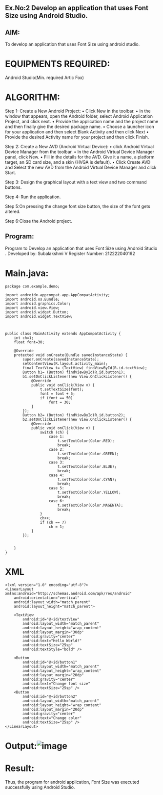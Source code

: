## Ex.No:2 Develop an application that uses Font Size using Android Studio.
## AIM:
To develop an application that uses Font Size using android studio.

# EQUIPMENTS REQUIRED:
Android Studio(Min. required Artic Fox)

# ALGORITHM:
Step 1: Create a New Android Project: • Click New in the toolbar. • In the window that appears, open the Android folder, select Android Application Project, and click next. • Provide the application name and the project name and then finally give the desired package name. • Choose a launcher icon for your application and then select Blank Activity and then click Next • Provide the desired Activity name for your project and then click Finish.

Step 2: Create a New AVD (Android Virtual Device): • click Android Virtual Device Manager from the toolbar. • In the Android Virtual Device Manager panel, click New. • Fill in the details for the AVD. Give it a name, a platform target, an SD card size, and a skin (HVGA is default). • Click Create AVD and Select the new AVD from the Android Virtual Device Manager and click Start.

Step 3: Design the graphical layout with a text view and two command buttons.

Step 4: Run the application.

Step 5:On pressing the change font size button, the size of the font gets altered.

Step 6:Close the Android project.

## Program:

Program to Develop an application that uses Font Size using Android Studio .
Developed by: Subalakshmi V
Register Number:  212222040162

# Main.java:
```
package com.example.demo;

import androidx.appcompat.app.AppCompatActivity;
import android.os.Bundle;
import android.graphics.Color;
import android.view.View;
import android.widget.Button;
import android.widget.TextView;



public class MainActivity extends AppCompatActivity {
    int ch=1;
    float font=30;

    @Override
    protected void onCreate(Bundle savedInstanceState) {
        super.onCreate(savedInstanceState);
        setContentView(R.layout.activity_main);
        final TextView t= (TextView) findViewById(R.id.textView);
        Button b1= (Button) findViewById(R.id.button1);
        b1.setOnClickListener(new View.OnClickListener() {
            @Override
            public void onClick(View v) {
                t.setTextSize(font);
                font = font + 5;
                if (font == 50)
                    font = 30;
            }
        });
        Button b2= (Button) findViewById(R.id.button2);
        b2.setOnClickListener(new View.OnClickListener() {
            @Override
            public void onClick(View v) {
                switch (ch) {
                    case 1:
                        t.setTextColor(Color.RED);
                        break;
                    case 2:
                        t.setTextColor(Color.GREEN);
                        break;
                    case 3:
                        t.setTextColor(Color.BLUE);
                        break;
                    case 4:
                        t.setTextColor(Color.CYAN);
                        break;
                    case 5:
                        t.setTextColor(Color.YELLOW);
                        break;
                    case 6:
                        t.setTextColor(Color.MAGENTA);
                        break;
                }
                ch++;
                if (ch == 7)
                    ch = 1;
            }
        });


    }
}
```
# XML
```
<?xml version="1.0" encoding="utf-8"?>
<LinearLayout xmlns:android="http://schemas.android.com/apk/res/android"
    android:orientation="vertical"
    android:layout_width="match_parent"
    android:layout_height="match_parent">
 
    <TextView
        android:id="@+id/textView"
        android:layout_width="match_parent"
        android:layout_height="wrap_content"
        android:layout_margin="30dp"
        android:gravity="center"
        android:text="Hello World!"
        android:textSize="25sp"
        android:textStyle="bold" />
 
    <Button
        android:id="@+id/button1"
        android:layout_width="match_parent"
        android:layout_height="wrap_content"
        android:layout_margin="20dp"
        android:gravity="center"
        android:text="Change font size"
        android:textSize="25sp" />
    <Button
        android:id="@+id/button2"
        android:layout_width="match_parent"
        android:layout_height="wrap_content"
        android:layout_margin="20dp"
        android:gravity="center"
        android:text="Change color"
        android:textSize="25sp" />
</LinearLayout>
```
# Output:![image](https://github.com/user-attachments/assets/5cd006ba-9bf0-4020-85ee-7d6f8c998bc3)

# Result:
Thus, the program for android application, Font Size was executed successfully using Android Studio.
